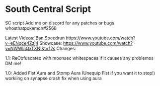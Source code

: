 # South Central Script
SC script
Add me on discord for any patches or bugs whosthatpokemon#2568

Latest Videos: Ban Speedrun https://www.youtube.com/watch?v=eENqce4Zzj4
               Showcase: https://www.youtube.com/watch?v=NWWlaQxTXNI&t=12s
Changes: 

1.1: ReObfuscated with moonsec whitespaces if it causes any problemos DM me!

1.0: Added Fist Aura and Stomp Aura (Unequip Fist if you want it to stop!) workiing on synapse crash fix when using aura
